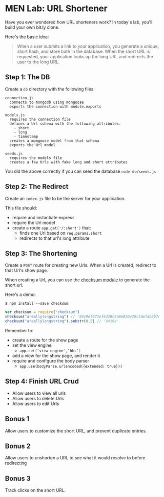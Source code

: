 # MEN Lab: URL Shortener

Have you ever wondered how URL shorteners work? In today's lab, you'll build your own
bit.ly clone.

Here's the basic idea:

>When a user submits a link to your application, you generate a unique, short hash, and
store both in the database. When the short URL is requested, your application looks up
the long URL and redirects the user to the long URL.

## Step 1: The DB

Create a `db` directory with the following files:

```
connection.js
  connects to mongodb using mongoose
  exports the connection with module.exports

models.js
  requires the connection file
  defines a Url schema with the following attributes:
    - short
    - long
    - timestamp
  creates a mongoose model from that schema
  exports the Url model

seeds.js
  requires the models file
  creates a few Urls with fake long and short attributes
```

You did the above correctly if you can seed the database `node db/seeds.js`

## Step 2: The Redirect

Create an `index.js` file to be the server for your application.

This file should:

- require and instantiate express
- require the Url model
- create a route `app.get('/:short')` that:
  - finds one Url based on `req.params.short`
  - redirects to that url's long attribute

## Step 3: The Shortening

Create a `POST` route for creating new Urls. When a Url is created, redirect
to that Url's show page.

When creating a Url, you can use the [checksum module](https://www.npmjs.com/package/checksum) to generate
the short url.

Here's a demo:

```
$ npm install --save checksum
```

```js
var checksum = require("checksum")
checksum("areallylongstring") // '8419ef571ef6d28c9a9e820e70c2defd23b7d948'
checksum("areallylongstring").substr(0,5) // '8419e'
```

Remember to:

- create a route for the show page
- set the view engine
  - `app.set('view engine','hbs')`
- add a view for the show page, and render it
- require and configure the body parser
  - `app.use(bodyParse.urlencoded({extended: true}))`

## Step 4: Finish URL Crud

- Allow users to view all urls
- Allow users to delete Urls
- Allow users to edit Urls

## Bonus 1

Allow users to customize the short URL, and prevent duplicate entries.

## Bonus 2

Allow users to unshorten a URL to see what it would resolve to before redirecting

## Bonus 3

Track clicks on the short URL.
